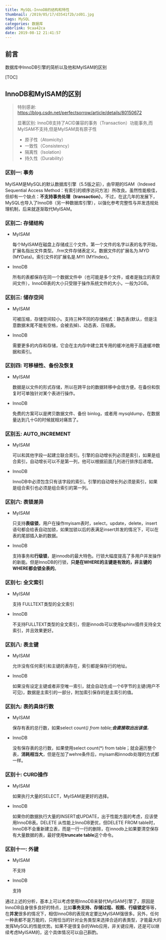 ```yaml
---
title: MySQL-InnoDB的结构和特性
thumbnail: /2019/05/17/d3541f2b/zd01.jpg
tags: MySQL
categories: 数据库
abbrlink: 9caa42ca
date: 2019-08-12 21:41:57
---
```


## 前言

数据库中InnoDB引擎的简析以及他和MyISAM的区别

[TOC]

<!--More-->

## InnoDB和MyISAM的区别

> 特别感谢: https://blog.csdn.net/perfectsorrow/article/details/80150672
>
> 显著区别: InnoDB支持了ACID兼容的事务（Transaction）功能事务,而MyISAM不支持,但是MyISAM具有原子性
>
> - 原子性（Atomicity）
> - 一致性（Consistency）
> - 隔离性（Isolation）
> - 持久性（Durability）

### 区别一: 事务

MyISAM是MySQL的默认数据库引擎（5.5版之前），由早期的ISAM（Indexed Sequential Access 
Method：有索引的顺序访问方法）所改良。虽然性能极佳，但却有一个缺点：**不支持事务处理（transaction）**。不过，在这几年的发展下，MySQL也导入了InnoDB（另一种数据库引擎），以强化参考完整性与并发违规处理机制，后来就逐渐取代MyISAM。

### 区别二: 存储结构

- MyISAM

  每个MyISAM在磁盘上存储成三个文件。第一个文件的名字以表的名字开始，扩展名指出文件类型。.frm文件存储表定义。数据文件的扩展名为.MYD (MYData)。索引文件的扩展名是.MYI (MYIndex)。

- InnoDB

  所有的表都保存在同一个数据文件中（也可能是多个文件，或者是独立的表空间文件），InnoDB表的大小只受限于操作系统文件的大小，一般为2GB。

### 区别三: 储存空间

- MyISAM

  可被压缩，存储空间较小。支持三种不同的存储格式：静态表(默认，但是注意数据末尾不能有空格，会被去掉)、动态表、压缩表。

- InnoDB

  需要更多的内存和存储，它会在主内存中建立其专用的缓冲池用于高速缓冲数据和索引。

### 区别四: 可移植性、备份及恢复

- MyISAM

  数据是以文件的形式存储，所以在跨平台的数据转移中会很方便。在备份和恢复时可单独针对某个表进行操作。

- InnoDB

  免费的方案可以是拷贝数据文件、备份 binlog，或者用 mysqldump，在数据量达到几十G的时候就相对痛苦了。

### 区别五: AUTO_INCREMENT

- MyISAM

  可以和其他字段一起建立联合索引。引擎的自动增长列必须是索引，如果是组合索引，自动增长可以不是第一列，他可以根据前面几列进行排序后递增。

- InnoDB

  InnoDB中必须包含只有该字段的索引。引擎的自动增长列必须是索引，如果是组合索引也必须是组合索引的第一列。

### 区别六: 表锁差异

- MyISAM

  只支持**表级锁**，用户在操作myisam表时，select，update，delete，insert语句都会给表自动加锁，如果加锁以后的表满足insert并发的情况下，可以在表的尾部插入新的数据。

- InnoDB

  支持事务和**行级锁**，是innodb的最大特色。行锁大幅度提高了多用户并发操作的新能。但是InnoDB的行锁，**只是在WHERE的主键是有效的，非主键的WHERE都会锁全表的**。

### 区别七: 全文索引

- MyISAM

  支持 FULLTEXT类型的全文索引

- InnoDB

  不支持FULLTEXT类型的全文索引，但是innodb可以使用sphinx插件支持全文索引，并且效果更好。

### 区别八: 表主键

- MyISAM

  允许没有任何索引和主键的表存在，索引都是保存行的地址。

- InnoDB

  如果没有设定主键或者非空唯一索引，就会自动生成一个6字节的主键(用户不可见)，数据是主索引的一部分，附加索引保存的是主索引的值。

### 区别九: 表的具体行数

- MyISAM

  保存有表的总行数，如果select count(*) from table;**会直接取出出该值**。*

- InnoDB

  没有保存表的总行数，如果使用select count(*) from table；就会遍历整个表，**消耗相当大**，但是在加了wehre条件后，myisam和innodb处理的方式都一样。

### 区别十: CURD操作

- MyISAM

  如果执行大量的SELECT，MyISAM是更好的选择。

- InnoDB

  如果你的数据执行大量的INSERT或UPDATE，出于性能方面的考虑，应该使用InnoDB表。DELETE  从性能上InnoDB更优，但DELETE FROM  table时，InnoDB不会重新建立表，而是一行一行的删除，在innodb上如果要清空保存有大量数据的表，最好使用**truncate  table**这个命令。

### 区别十一: 外键

- MyISAM

  不支持

- InnoDB

  支持

通过上述的分析，基本上可以考虑使用InnoDB来替代MyISAM引擎了，原因是InnoDB自身很多良好的特点，比如**事务支持、存储过程、视图、行级锁定**等等，在**并发**很多的情况下，相信InnoDB的表现肯定要比MyISAM强很多。另外，任何一种表都不是万能的，只用恰当的针对业务类型来选择合适的表类型，才能最大的发挥MySQL的性能优势。如果不是很复杂的Web应用，非关键应用，还是可以继续考虑MyISAM的，这个具体情况可以自己斟酌。